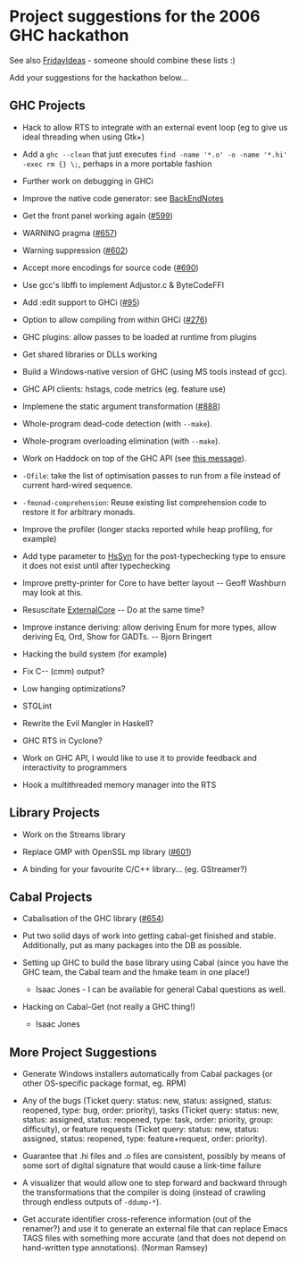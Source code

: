 # Project suggestions for the 2006 GHC hackathon


See also [FridayIdeas](friday-ideas) - someone should combine these lists :)


Add your suggestions for the hackathon below...

## GHC Projects

- Hack to allow RTS to integrate with an external event loop (eg to give us ideal threading when using Gtk+)

- Add a `ghc --clean` that just executes `find -name '*.o' -o -name '*.hi' -exec rm {} \;`, perhaps in a more portable fashion

- Further work on debugging in GHCi

- Improve the native code generator: see [BackEndNotes](back-end-notes)

- Get the front panel working again ([\#599](https://gitlab.haskell.org/ghc/ghc/issues/599))

- WARNING pragma ([\#657](https://gitlab.haskell.org/ghc/ghc/issues/657))

- Warning suppression ([\#602](https://gitlab.haskell.org/ghc/ghc/issues/602))

- Accept more encodings for source code ([\#690](https://gitlab.haskell.org/ghc/ghc/issues/690))

- Use gcc's libffi to implement Adjustor.c & ByteCodeFFI

- Add :edit support to GHCi ([\#95](https://gitlab.haskell.org/ghc/ghc/issues/95))

- Option to allow compiling from within GHCi ([\#276](https://gitlab.haskell.org/ghc/ghc/issues/276))

- GHC plugins: allow passes to be loaded at runtime from plugins

- Get shared libraries or DLLs working

- Build a Windows-native version of GHC (using MS tools instead of gcc).

- GHC API clients: hstags, code metrics (eg. feature use)

- Implemene the static argument transformation ([\#888](https://gitlab.haskell.org/ghc/ghc/issues/888))

- Whole-program dead-code detection (with `--make`).

- Whole-program overloading elimination (with `--make`).


 


- Work on Haddock on top of the GHC API (see [this message](http://www.haskell.org/pipermail/haskell/2006-August/018415.html)).

- `-Ofile`: take the list of optimisation passes to run from a file instead of current hard-wired sequence.

- `-fmonad-comprehension`: Reuse existing list comprehension code to restore it for arbitrary monads.

- Improve the profiler (longer stacks reported while heap profiling, for example)


 


- Add type parameter to [HsSyn](commentary/compiler/hs-syn-type) for the post-typechecking type to ensure it does not exist until after typechecking

- Improve pretty-printer for Core to have better layout -- Geoff Washburn may look at this. 
- Resuscitate [ExternalCore](external-core) -- Do at the same time?

- Improve instance deriving: allow deriving Enum for more types, allow deriving Eq, Ord, Show for GADTs. -- Bjorn Bringert

- Hacking the build system (for example)

- Fix C-- (cmm) output?

- Low hanging optimizations?

- STGLint

- Rewrite the Evil Mangler in Haskell?

- GHC RTS in Cyclone?

- Work on GHC API, I would like to use it to provide feedback and interactivity to programmers

- Hook a multithreaded memory manager into the RTS

## Library Projects

- Work on the Streams library

- Replace GMP with OpenSSL mp library ([\#601](https://gitlab.haskell.org/ghc/ghc/issues/601))

- A binding for your favourite C/C++ library...  (eg. GStreamer?)

## Cabal Projects

- Cabalisation of the GHC library ([\#654](https://gitlab.haskell.org/ghc/ghc/issues/654))

- Put two solid days of work into getting cabal-get finished and stable.  Additionally, put as many packages into the DB as possible.

- Setting up GHC to build the base library using Cabal (since you have the GHC team, the Cabal team and the hmake team in one place!)

  - Isaac Jones - I can be available for general Cabal questions as well. 

- Hacking on Cabal-Get (not really a GHC thing!)

  - Isaac Jones 

## More Project Suggestions

- Generate Windows installers automatically from Cabal packages (or
  other OS-specific package format, eg. RPM)

- Any of the bugs (Ticket query: status: new, status: assigned, status: reopened, type: bug, order: priority), tasks (Ticket query: status: new, status: assigned, status: reopened, type: task, order: priority, group: difficulty), or feature requests (Ticket query: status: new, status: assigned, status: reopened, type: feature+request, order: priority).

- Guarantee that .hi files and .o files are consistent, possibly by means of some sort of digital signature that would cause a link-time failure

- A visualizer that would allow one to step forward and backward through the transformations that the compiler is doing (instead of crawling through endless outputs of `-ddump-*`).

- Get accurate identifier cross-reference information (out of the renamer?) and use it to generate an external file that can replace Emacs TAGS files with something more accurate (and that does not depend on hand-written type annotations).  (Norman Ramsey)
